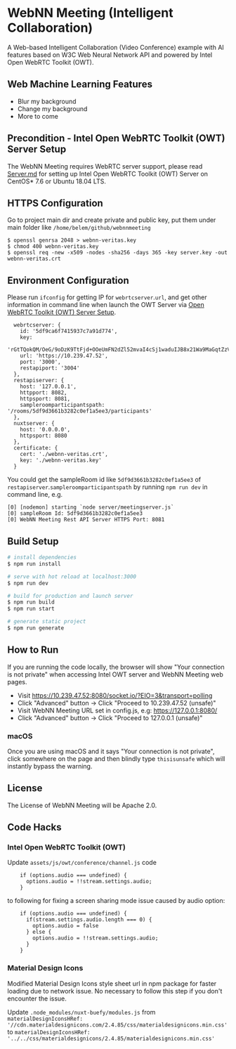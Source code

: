 # WebNN Meeting (Intelligent Collaboration)

A Web-based Intelligent Collaboration (Video Conference) example with AI features based on W3C Web Neural Network API and powered by Intel Open WebRTC Toolkit (OWT).

## Web Machine Learning Features

- Blur my background
- Change my background
- More to come

## Precondition - Intel Open WebRTC Toolkit (OWT) Server Setup

The WebNN Meeting requires WebRTC server support, please read [Server.md](doc/Server.md) for setting up Intel Open WebRTC Toolkit (OWT) Server on CentOS* 7.6 or Ubuntu 18.04 LTS.

## HTTPS Configuration

Go to project main dir and create private and public key, put them under main folder like `/home/belem/github/webnnmeeting`

```
$ openssl genrsa 2048 > webnn-veritas.key
$ chmod 400 webnn-veritas.key
$ openssl req -new -x509 -nodes -sha256 -days 365 -key server.key -out webnn-veritas.crt
```

## Environment Configuration

Please run `ifconfig` for getting IP for `webrtcserver`.`url`, and get other information in command line when launch the OWT Server via [Open WebRTC Toolkit (OWT) Server Setup](doc/Server.md).

```
  webrtcserver: {
    id: '5df9ca6f7415937c7a91d774',
    key:
      'rGtTQokQM/OeG/9oDzK9TtFjd+OOeUmFN2dZl52mvaI4cSj1waduIJB8x21Wa9MaGqtZzV1KTWBvr7heBIgSjQjQyeBWI0RFzCTSyhFtd9jmZ994xE50Gkmb2zxkQYALef8oj8do3gT/cWfOfgq1zPooCkRtbMK1xm44Avduyj4=',
    url: 'https://10.239.47.52',
    port: '3000',
    restapiport: '3004'
  },
  restapiserver: {
    host: '127.0.0.1',
    httpport: 8082,
    httpsport: 8081,
    sampleroomparticipantspath: '/rooms/5df9d3661b3282c0ef1a5ee3/participants'
  },
  nuxtserver: {
    host: '0.0.0.0',
    httpsport: 8080
  },
  certificate: {
    cert: './webnn-veritas.crt',
    key: './webnn-veritas.key'
  }
```

You could get the sampleRoom id like `5df9d3661b3282c0ef1a5ee3` of `restapiserver`.`sampleroomparticipantspath` by running `npm run dev` in command line, e.g.

```
[0] [nodemon] starting `node server/meetingserver.js`
[0] sampleRoom Id: 5df9d3661b3282c0ef1a5ee3
[0] WebNN Meeting Rest API Server HTTPS Port: 8081
```

## Build Setup

``` bash
# install dependencies
$ npm run install

# serve with hot reload at localhost:3000
$ npm run dev

# build for production and launch server
$ npm run build
$ npm run start

# generate static project
$ npm run generate
```

## How to Run

If you are running the code locally, the browser will show "Your connection is not private" when accessing Intel OWT server and WebNN Meeting web pages.

- Visit https://10.239.47.52:8080/socket.io/?EIO=3&transport=polling
- Click "Advanced" button -> Click "Proceed to 10.239.47.52 (unsafe)"
- Visit WebNN Meeting URL set in config.js, e.g: https://127.0.0.1:8080/
- Click "Advanced" button -> Click "Proceed to 127.0.0.1 (unsafe)"

### macOS

Once you are using macOS and it says "Your connection is not private", click somewhere on the page and then blindly type `thisisunsafe` which will instantly bypass the warning.

## License

The License of WebNN Meeting will be Apache 2.0.

## Code Hacks

### Intel Open WebRTC Toolkit (OWT)

Update `assets/js/owt/conference/channel.js` code

```
    if (options.audio === undefined) {
      options.audio = !!stream.settings.audio;
    }
```
to following for fixing a screen sharing mode issue caused by audio option:

```
    if (options.audio === undefined) {
      if(stream.settings.audio.length === 0) {
        options.audio = false
      } else {
        options.audio = !!stream.settings.audio;
      }
    }
```

### Material Design Icons

Modified Material Design Icons style sheet url in npm package for faster loading due to network issue. No necessary to follow this step if you don't encounter the issue.

Update `.node_modules/nuxt-buefy/modules.js` from `materialDesignIconsHRef: '//cdn.materialdesignicons.com/2.4.85/css/materialdesignicons.min.css'`
to `materialDesignIconsHRef: '../../css/materialdesignicons/2.4.85/materialdesignicons.min.css'`

